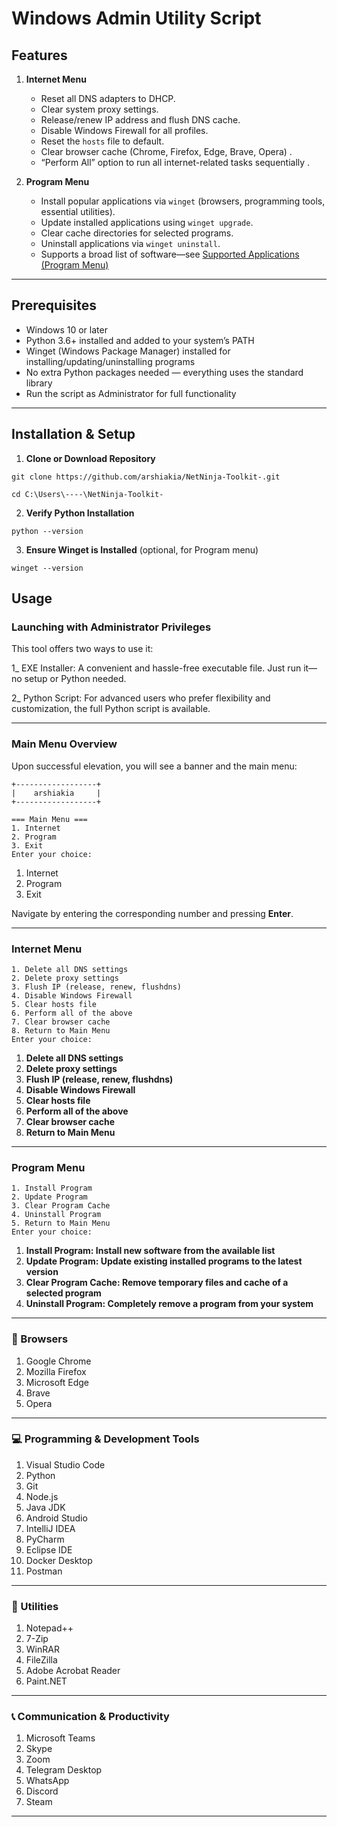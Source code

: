 # Windows Admin Utility Script


## Features

1. **Internet Menu**  
   - Reset all DNS adapters to DHCP.  
   - Clear system proxy settings.  
   - Release/renew IP address and flush DNS cache.  
   - Disable Windows Firewall for all profiles.  
   - Reset the `hosts` file to default.  
   - Clear browser cache (Chrome, Firefox, Edge, Brave, Opera) .  
   - “Perform All” option to run all internet-related tasks sequentially .
  
2. **Program Menu**  
   - Install popular applications via `winget` (browsers, programming tools, essential utilities).  
   - Update installed applications using `winget upgrade`.  
   - Clear cache directories for selected programs.  
   - Uninstall applications via `winget uninstall`.
   - Supports a broad list of software—see [Supported Applications (Program Menu)](https://learn.microsoft.com/en-us/windows/package-manager/winget/list)

---

## Prerequisites

   - Windows 10 or later
   - Python 3.6+ installed and added to your system’s PATH
   - Winget (Windows Package Manager) installed for installing/updating/uninstalling programs
   - No extra Python packages needed — everything uses the standard library
   - Run the script as Administrator for full functionality

---

## Installation & Setup

1. **Clone or Download Repository**  
```
git clone https://github.com/arshiakia/NetNinja-Toolkit-.git
```
```
cd C:\Users\----\NetNinja-Toolkit-
```

2. **Verify Python Installation**

```
python --version
```

3. **Ensure Winget is Installed** (optional, for Program menu)

```
winget --version
```

## Usage

### Launching with Administrator Privileges

This tool offers two ways to use it:

1_ EXE Installer: A convenient and hassle-free executable file. Just run it—no setup or Python needed.

2_ Python Script: For advanced users who prefer flexibility and customization, the full Python script is available.

---


### Main Menu Overview

Upon successful elevation, you will see a banner and the main menu:

```
+------------------+
|    arshiakia     |
+------------------+

=== Main Menu ===
1. Internet
2. Program
3. Exit
Enter your choice:
```

1. Internet 
2. Program 
3. Exit 

Navigate by entering the corresponding number and pressing **Enter**.

---

### Internet Menu

```
1. Delete all DNS settings
2. Delete proxy settings
3. Flush IP (release, renew, flushdns)
4. Disable Windows Firewall
5. Clear hosts file
6. Perform all of the above
7. Clear browser cache
8. Return to Main Menu
Enter your choice:
```

1. **Delete all DNS settings**
2. **Delete proxy settings**
3. **Flush IP (release, renew, flushdns)**
4. **Disable Windows Firewall**
5. **Clear hosts file**
6. **Perform all of the above**
7. **Clear browser cache**
8. **Return to Main Menu**

---




### Program Menu

```
1. Install Program
2. Update Program
3. Clear Program Cache
4. Uninstall Program
5. Return to Main Menu
Enter your choice:
```

1. **Install Program: Install new software from the available list**
2. **Update Program: Update existing installed programs to the latest version**
3. **Clear Program Cache: Remove temporary files and cache of a selected program**
4. **Uninstall Program: Completely remove a program from your system**



---

### 🧭 Browsers

1. Google Chrome
2. Mozilla Firefox
3. Microsoft Edge
4. Brave
5. Opera

---

### 💻 Programming & Development Tools

1. Visual Studio Code
2. Python
3. Git
4. Node.js
5. Java JDK
6. Android Studio
7. IntelliJ IDEA
8. PyCharm
9. Eclipse IDE
10. Docker Desktop
11. Postman

---

### 🧰 Utilities

1. Notepad++
2. 7-Zip
3. WinRAR
4. FileZilla
5. Adobe Acrobat Reader
6. Paint.NET

---

### 📞 Communication & Productivity

1. Microsoft Teams
2. Skype
3. Zoom
4. Telegram Desktop
5. WhatsApp
6. Discord
7. Steam

---
